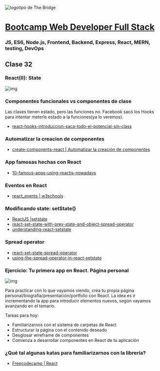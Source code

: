 ![logotipo de The Bridge](https://user-images.githubusercontent.com/27650532/77754601-e8365180-702b-11ea-8bed-5bc14a43f869.png  "logotipo de The Bridge")


# [Bootcamp Web Developer Full Stack](https://www.thebridge.tech/bootcamps/bootcamp-fullstack-developer/)
### JS, ES6, Node.js, Frontend, Backend, Express, React, MERN, testing, DevOps

## Clase 32

### React(II): State

![img](../../assets/react/clase32/react.png)

### Componentes funcionales vs componentes de clase 

Las clases tienen estado, pero las funciones no. Facebook sacó los Hooks para intentar meterle estado a la funciones(ya lo veremos).    
- [react-hooks-introduccion-saca-todo-el-potencial-sin-class](https://midu.dev/react-hooks-introduccion-saca-todo-el-potencial-sin-class/)

### Automatizar la creacion de componentes

- [create-components-react | Automatizar la creación de componentes](https://www.npmjs.com/package/create-components-react)

### App famosas hechas con React

- [10-famous-apps-using-reactjs-nowadays](https://dzone.com/articles/10-famous-apps-using-reactjs-nowadays)

### Eventos en React
- [react_events | w3schools](https://www.w3schools.com/react/react_events.asp)

### Modificando state: setState()
- [ReactJS |setstate](https://es.reactjs.org/docs/react-component.html#setstate)
- [react-set-state-with-prev-state-and-object-spread-operator](https://www.rockyourcode.com/react-set-state-with-prev-state-and-object-spread-operator/)
- [understanding-react-setstate](https://css-tricks.com/understanding-react-setstate/)

### Spread operator
- [react-set-state-spread-operator](https://www.rockyourcode.com/react-set-state-with-prev-state-and-object-spread-operator/)
- [using-the-spread-operator-in-react-setstate](https://medium.com/@thejasonfile/using-the-spread-operator-in-react-setstate-c8a14fc51be1)


### Ejercicio: Tu primera app en React. Página personal

![img](../../assets/react/clase32/codingmeme.gif)

Para practicar con lo que vayamos viendo, crea tu propia página personal/biografía/presentación/portfolio con React. La idea es ir incrementando la app para introducir elementos nuevos, según vayamos avanzando en el temario.

Tareas para hoy:
- Familiarizarnos con el sistema de carpetas de React
- Estructurar la página con el contenido deseado
- Desglosar wireframe de componentes
- Comienza a desarrollar componentes en React de tu aplicación

### ¿Qué tal algunas katas para familiarizarnos con la librería?
- [Freecodecamp | React](https://www.freecodecamp.org/learn/front-end-libraries/react/)